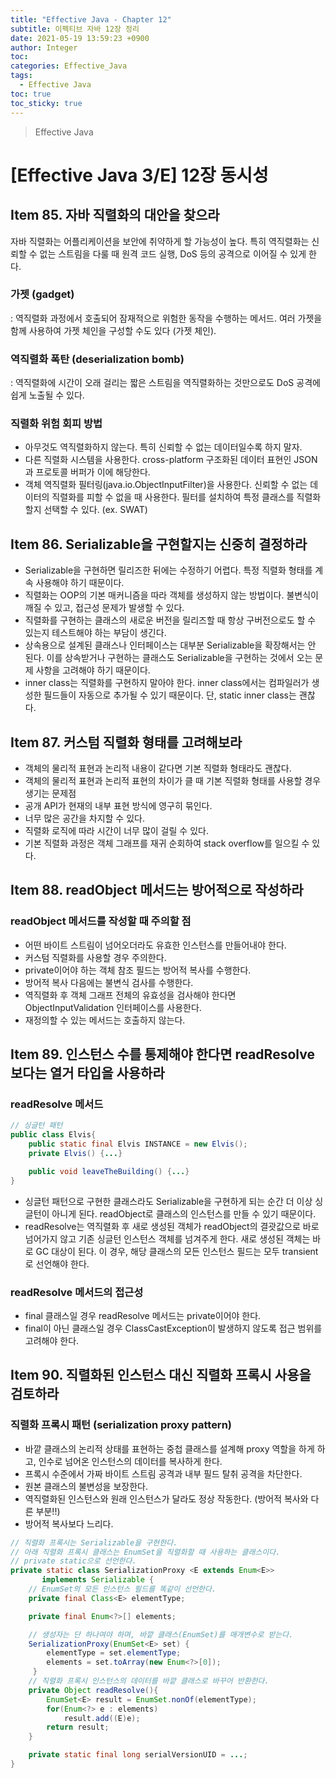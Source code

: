 ```yaml
---
title: "Effective Java - Chapter 12"
subtitle: 이펙티브 자바 12장 정리
date: 2021-05-19 13:59:23 +0900
author: Integer
toc: 
categories: Effective_Java
tags:
  - Effective Java
toc: true
toc_sticky: true
---
```


> Effective Java

# [Effective Java 3/E] 12장 동시성

## Item 85. 자바 직렬화의 대안을 찾으라

자바 직렬화는 어플리케이션을 보안에 취약하게 할 가능성이 높다. 특히 역직렬화는 신뢰할 수 없는 스트림을 다룰 때 원격 코드 실행, DoS 등의 공격으로 이어질 수 있게 한다.

### 가젯 (gadget)

: 역직렬화 과정에서 호출되어 잠재적으로 위험한 동작을 수행하는 메서드. 여러 가젯을 함께 사용하여 가젯 체인을 구성할 수도 있다 (가젯 체인).

### 역직렬화 폭탄 (deserialization bomb)

: 역직렬화에 시간이 오래 걸리는 짧은 스트림을 역직렬화하는 것만으로도 DoS 공격에 쉽게 노출될 수 있다.

### 직렬화 위험 회피 방법

- 아무것도 역직렬화하지 않는다. 특히 신뢰할 수 없는 데이터일수록 하지 말자.
- 다른 직렬화 시스템을 사용한다. cross-platform 구조화된 데이터 표현인 JSON과 프로토콜 버퍼가 이에 해당한다.
- 객체 역직렬화 필터링(java.io.ObjectInputFilter)을 사용한다. 신뢰할 수 없는 데이터의 직렬화를 피할 수 없을 때 사용한다. 필터를 설치하여 특정 클래스를 직렬화할지 선택할 수 있다. (ex. SWAT)

## Item 86. Serializable을 구현할지는 신중히 결정하라

- Serializable을 구현하면 릴리즈한 뒤에는 수정하기 어렵다. 특정 직렬화 형태를 계속 사용해야 하기 때문이다.
- 직렬화는 OOP의 기본 매커니즘을 따라 객체를 생성하지 않는 방법이다. 불변식이 깨질 수 있고, 접근성 문제가 발생할 수 있다.
- 직렬화를 구현하는 클래스의 새로운 버전을 릴리즈할 때 항상 구버전으로도 할 수 있는지 테스트해야 하는 부담이 생긴다.
- 상속용으로 설계된 클래스나 인터페이스는 대부분 Serializable을 확장해서는 안 된다. 이를 상속받거나 구현하는 클래스도 Serializable을 구현하는 것에서 오는 문제 사항을 고려해야 하기 때문이다.
- inner class는 직렬화를 구현하지 말아야 한다. inner class에서는 컴파일러가 생성한 필드들이 자동으로 추가될 수 있기 때문이다. 단, static inner class는 괜찮다.

## Item 87. 커스텀 직렬화 형태를 고려해보라

- 객체의 물리적 표현과 논리적 내용이 같다면 기본 직렬화 형태라도 괜찮다.
- 객체의 물리적 표현과 논리적 표현의 차이가 클 때 기본 직렬화 형태를 사용할 경우 생기는 문제점
- 공개 API가 현재의 내부 표현 방식에 영구히 묶인다.
- 너무 많은 공간을 차지할 수 있다.
- 직렬화 로직에 따라 시간이 너무 많이 걸릴 수 있다.
- 기본 직렬화 과정은 객체 그래프를 재귀 순회하여 stack overflow를 일으킬 수 있다.

## Item 88. readObject 메서드는 방어적으로 작성하라

### readObject 메서드를 작성할 때 주의할 점

- 어떤 바이트 스트림이 넘어오더라도 유효한 인스턴스를 만들어내야 한다.
- 커스텀 직렬화를 사용할 경우 주의한다.
- private이어야 하는 객체 참조 필드는 방어적 복사를 수행한다.
- 방어적 복사 다음에는 불변식 검사를 수행한다.
- 역직렬화 후 객체 그래프 전체의 유효성을 검사해야 한다면 ObjectInputValidation 인터페이스를 사용한다.
- 재정의할 수 있는 메서드는 호출하지 않는다.

## Item 89. 인스턴스 수를 통제해야 한다면 readResolve보다는 열거 타입을 사용하라

### readResolve 메서드

```java
// 싱글턴 패턴
public class Elvis{
    public static final Elvis INSTANCE = new Elvis();
    private Elvis() {...}

    public void leaveTheBuilding() {...}
}
```

- 싱글턴 패턴으로 구현한 클래스라도 Serializable을 구현하게 되는 순간 더 이상 싱글턴이 아니게 된다. readObject로 클래스의 인스턴스를 만들 수 있기 때문이다.
- readResolve는 역직렬화 후 새로 생성된 객체가 readObject의 결괏값으로 바로 넘어가지 않고 기존 싱글턴 인스턴스 객체를 넘겨주게 한다. 새로 생성된 객체는 바로 GC 대상이 된다. 이 경우, 해당 클래스의 모든 인스턴스 필드는 모두 transient로 선언해야 한다.

### readResolve 메서드의 접근성

- final 클래스일 경우 readResolve 메서드는 private이어야 한다.
- final이 아닌 클래스일 경우 ClassCastException이 발생하지 않도록 접근 범위를 고려해야 한다.

## Item 90. 직렬화된 인스턴스 대신 직렬화 프록시 사용을 검토하라

### 직렬화 프록시 패턴 (serialization proxy pattern)

- 바깥 클래스의 논리적 상태를 표현하는 중첩 클래스를 설계해 proxy 역할을 하게 하고, 인수로 넘어온 인스턴스의 데이터를 복사하게 한다.
- 프록시 수준에서 가짜 바이트 스트림 공격과 내부 필드 탈취 공격을 차단한다.
- 원본 클래스의 불변성을 보장한다.
- 역직렬화된 인스턴스와 원래 인스턴스가 달라도 정상 작동한다. (방어적 복사와 다른 부분!!)
- 방어적 복사보다 느리다.

```java
// 직렬화 프록시는 Serializable을 구현한다.
// 아래 직렬화 프록시 클래스는 EnumSet을 직렬화할 때 사용하는 클래스이다.
// private static으로 선언한다.
private static class SerializationProxy <E extends Enum<E>>
       implements Serializable {
    // EnumSet의 모든 인스턴스 필드를 똑같이 선언한다.
    private final Class<E> elementType;

    private final Enum<?>[] elements;

    // 생성자는 단 하나여야 하며, 바깥 클래스(EnumSet)를 매개변수로 받는다.
    SerializationProxy(EnumSet<E> set) {
        elementType = set.elementType;
        elements = set.toArray(new Enum<?>[0]);
     }
    // 직렬화 프록시 인스턴스의 데이터를 바깥 클래스로 바꾸어 반환한다.
    private Object readResolve(){
        EnumSet<E> result = EnumSet.nonOf(elementType);
        for(Enum<?> e : elements)
            result.add((E)e);
        return result;
    }

    private static final long serialVersionUID = ...;
}
```
